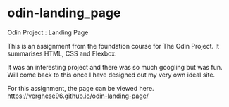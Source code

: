 # odin-landing_page
Odin Project : Landing Page

This is an assignment from the foundation course for The Odin Project.
It summarises HTML, CSS and Flexbox. 

It was an interesting project and there was so much googling but was fun.
Will come back to this once I have designed out my very own ideal site. 

For this assignment, the page can be viewed here.
https://verghese96.github.io/odin-landing-page/ 
